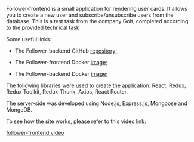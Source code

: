 Follower-frontend is a small application for rendering user cards. It allows you
to create a new user and subscribe/unsubscribe users from the database. This is
a test task from the company GoIt, completed according to the provided technical
<a href="https://drive.google.com/file/d/1lQF8Ezc6uiS0Fa9ilw8vKp15X-KLoWwS/view" target="_blank">task</a>

Some useful links:

- The Follower-backend GitHub
  <a href="https://github.com/ydovzhyk/followers-backend" target="_blank">repository;</a>

- The Follower-frontend Docker
  <a href="https://github.com/ydovzhyk/followers-frontend/pkgs/container/followers-frontend" target="_blank">image;</a>

- The Follower-backend Docker
  <a href="https://https://github.com/ydovzhyk/followers-backend/pkgs/container/followers-backend" target="_blank">image;</a>

The following libraries were used to create the application: React, Redux, Redux
Toolkit, Redux-Thunk, Axios, React Router.

The server-side was developed using Node.js, Express.js, Mongoose and MongoDB.

To see how the site works, please refer to this video link:

[follower-frontend video](https://drive.google.com/file/d/1acUuQV-BGz9486_-bH2DMBQVceilAYns/view?usp=sharing)
